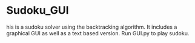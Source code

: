 # Sudoku_GUI
his is a sudoku solver using the backtracking algorithm. It includes a graphical GUI as well as a text based version.  Run GUI.py to play sudoku.
